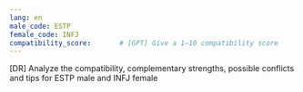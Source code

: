```yaml
---
lang: en
male_code: ESTP
female_code: INFJ
compatibility_score:       # [GPT] Give a 1–10 compatibility score
---
```


[DR] Analyze the compatibility, complementary strengths, possible conflicts and tips for ESTP male and INFJ female

